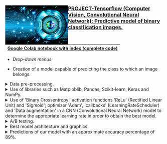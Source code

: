 ### [PROJECT-Tensorflow <img align="left" width="200" src="https://github.com/Miqquelangel/Portfolio-Miguel-Angel/blob/main/Imagen/proyecto%203/PORTADA.jpg"> (Computer Vision, Convolutional Neural Network): Predictive model of binary classification images.](https://github.com/Miqquelangel/Portfolio-Miguel-Angel/blob/main/Modelo_predicitivo_de_im%C3%A1genes_de_clasificaci%C3%B3n_binaria.ipynb)
|[Google Colab notebook with index (complete code)](https://colab.research.google.com/github/Miqquelangel/Portfolio-Miguel-Angel/blob/main/Modelo_predicitivo_de_im%C3%A1genes_de_clasificaci%C3%B3n_binaria.ipynb)|
|---|
* *Drop-down menus:*

* Creation of a model capable of predicting the class to which an image belongs.
<details>
<summary>Data pre-processing.</summary>
<br>
<img src="https://github.com/Miqquelangel/Portfolio-Miguel-Angel/blob/main/Imagen/proyecto%203/preprocesamiento.PNG">
</details>

<details>
<summary>Use of libraries such as Matploblib, Pandas, Scikit-learn, Keras and NumPy.</summary>
<br>
<ul><li>Graph showing the Learning Rate:</li>
</ul><img src="https://github.com/Miqquelangel/Portfolio-Miguel-Angel/blob/main/Imagen/proyecto%203/lr.PNG">
  <ul><li>Loss, Accuracy and Learning Rate parameters graph:</li>
</ul><img src="https://github.com/Miqquelangel/Portfolio-Miguel-Angel/blob/main/Imagen/proyecto%203/lossacc.PNG">
</details>

<details>
<summary>Use of 'Binary Crossentropy', activation functions 'ReLu' (Rectified Linear Unit) and 'Sigmoid'; optimizer 'Adam', 'callbacks' (LearningRateScheduler) and 'Data augmentation' in a CNN (Convolutional Neural Network) model to determine the appropriate learning rate in order to obtain the best model.</summary>
<br>
<img src="https://github.com/Miqquelangel/Portfolio-Miguel-Angel/blob/main/Imagen/proyecto%203/modelo.PNG">
</details>

<details>
<summary>A/B testing.</summary>
<br>
<ul><li>Modelo_1:</li>
</ul><img width="900" src="https://github.com/Miqquelangel/Portfolio-Miguel-Angel/blob/main/Imagen/proyecto%203/modelo1.PNG">
  <ul><li>Modelo_experimental:</li>
</ul><img width="900" src="https://github.com/Miqquelangel/Portfolio-Miguel-Angel/blob/main/Imagen/proyecto%203/modeloexperimental.PNG">
</details>

<details>
<summary>Best model architecture and graphics.</summary>
<br>
<ul><li>Summary:</li>
</ul><img width="600" src="https://github.com/Miqquelangel/Portfolio-Miguel-Angel/blob/main/Imagen/proyecto%203/summary.PNG">
  <ul><li>Layers:</li>
</ul><img width="600" src="https://github.com/Miqquelangel/Portfolio-Miguel-Angel/blob/main/Imagen/proyecto%203/layers.PNG">
</details>

<details>
<summary>Predictions of our model with an approximate accuracy percentage of 89%.</summary>
<br>
<ul><li>Class 0 prediction:</li>
</ul><img width="600" src="https://github.com/Miqquelangel/Portfolio-Miguel-Angel/blob/main/Imagen/proyecto%203/pred1.PNG">
  <ul><li>Class 1 prediction:</li>
</ul><img width="600" src="https://github.com/Miqquelangel/Portfolio-Miguel-Angel/blob/main/Imagen/proyecto%203/pred2.PNG">
</details>
